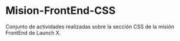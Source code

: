 # Mision-FrontEnd-CSS

Conjunto de actividades realizadas sobre la sección CSS de la misión FrontEnd de Launch X.

